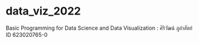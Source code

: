 # data_viz_2022
Basic Programming for Data Science and Data Visualization : ศิริวัฒน์ ภูลำสัตย์ ID 623020765-0
